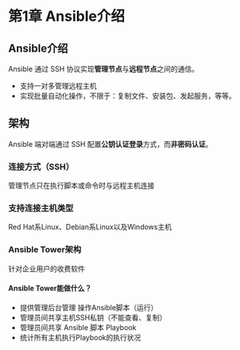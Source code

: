 # 第1章 Ansible介绍

## Ansible介绍

Ansible 通过 SSH 协议实现**管理节点**与**远程节点**之间的通信。

- 支持一对多管理远程主机
- 实现批量自动化操作，不限于：复制文件、安装包、发起服务，等等。

## 架构

Ansible 端对端通过 SSH 配置**公钥认证登录**方式，而**非密码认证**。

### 连接方式（SSH）

管理节点只在执行脚本或命令时与远程主机连接

### 支持连接主机类型

Red Hat系Linux、Debian系Linux以及Windows主机

### Ansible Tower架构

针对企业用户的收费软件

#### Ansible Tower能做什么？

- 提供管理后台管理 操作Ansible脚本（运行）
- 管理员间共享主机SSH私钥（不能查看、复制）
- 管理员间共享 Ansible 脚本 Playbook
- 统计所有主机执行Playbook的执行状况
